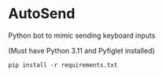 # AutoSend
Python bot to mimic sending keyboard inputs

(Must have Python 3.11 and Pyfiglet installed)

```pip install -r requirements.txt```
